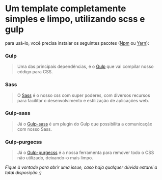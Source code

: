 # Um template completamente simples e limpo, utilizando scss e gulp
  para usá-lo, você precisa instalar os seguintes pacotes ([Npm](https://www.npmjs.com/) ou [Yarn](https://yarnpkg.com/)):
  
### Gulp
  >Uma das principais dependências, é o [Gulp](https://gulpjs.com/) que vai compilar nosso código para CSS.
  
### Sass
  >O [Sass](https://sass-lang.com/) é o nosso css com super poderes, com diversos recursos para facilitar o desenvolvimento e estilização de aplicações web.
  
### Gulp-sass
  >Já o [Gulp-sass](https://www.npmjs.com/package/gulp-sass) é um plugin do Gulp que possibilita a comunicação com nosso Sass.
  
### Gulp-purgecss
  >Já o [Gulp-purgecss](https://www.npmjs.com/package/gulp-purgecss) é a nossa ferramenta para remover todo o CSS não utilizado, deixando-o mais limpo.
  
  _Fique à vontade para abrir uma issue, caso haja qualquer dúvida estarei a total disposição ;)_
